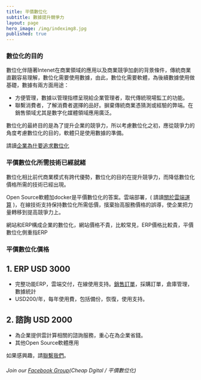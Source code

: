 ```yaml
---
title: 平價數位化
subtitle: 數據提升競爭力
layout: page
hero_image: /img/indeximg8.jpg
published: true
---
```


### 數位化的目的

數位化伴隨著Intenet在商業領域的應用以及商業競爭加劇的背景條件，傳統商業直觀容易理解，數位化需要使用數據，由此，數位化需要軟體，為後續數據使用做基礎，數據有兩方面用途：

- 方便管理，數據以管理指標呈現給企業管理者，取代傳統現場監工的功能。
- 聯繫消費者，了解消費者選擇的品好。摒棄傳統商業憑猜測或經驗的弊端。在銷售領域尤其是數字化媒體領域應用廣泛。

數位化的最終目的是為了提升企業的競爭力，所以考慮數位化之初，應從競爭力的角度考慮數位化的目的，軟體只是使用數據的準備。

請讀[企業為什要追求數位化](/tutorials/zh/pursue-digital.md)

### 平價數位化所需技術已經就緒

數位化相比前代商業模式有跨代優勢，數位化的目的在提升競爭力，而降低數位化價格所需的技術已經出現。

Open Source軟體加docker是平價數位化的答案。雲端部署，( 請讀[關於雲端運算](/tutorials/zh/cloud/) )，在線技術支持保持數位化所需低價，擯棄抬高服務價格的誤導，使企業把力量轉移到提高競爭力上。

網站和ERP構成企業的數位化，網站價格不貴，比較常見，ERP價格比較貴，平價數位化側重指ERP

### 平價數位化價格

## 1. ERP USD 3000

- 完整功能ERP，雲端交付，在線使用支持。[銷售訂單](/demo/sale/)，採購訂單，倉庫管理，數據統計
- USD200/年，每年使用費，包括備份，恢復，使用支持。

## 2. 諮詢 USD 2000

- 為企業提供雲計算相關的諮詢服務，重心在為企業省錢。
- 其他Open Source軟體應用

如果感興趣，請[聯繫我們](/contact)。 

###### Join our [Facebook Group](https://www.facebook.com/groups/208571033569478)(Cheap Dgital / 平價數位化)

